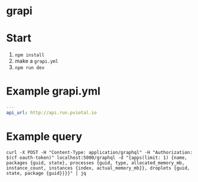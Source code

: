 # grapi

# Start
1. `npm install`
1. make a `grapi.yml`
1. `npm run dev`

# Example grapi.yml
```yml
---
api_url: http://api.run.pviotal.io
```

# Example query
```
curl -X POST -H "Content-Type: application/graphql" -H "Authorization: $(cf oauth-token)" localhost:5000/graphql -d "{apps(limit: 1) {name, packages {guid, state}, processes {guid, type, allocated_memory_mb, instance_count, instances {index, actual_memory_mb}}, droplets {guid, state, package {guid}}}}" | jq
```
